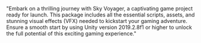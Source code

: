 "Embark on a thrilling journey with Sky Voyager, a captivating game project ready for launch. This package includes all the essential scripts, assets, and stunning visual effects (VFX) needed to kickstart your gaming adventure. Ensure a smooth start by using Unity version 2019.2.8f1 or higher to unlock the full potential of this exciting gaming experience."
